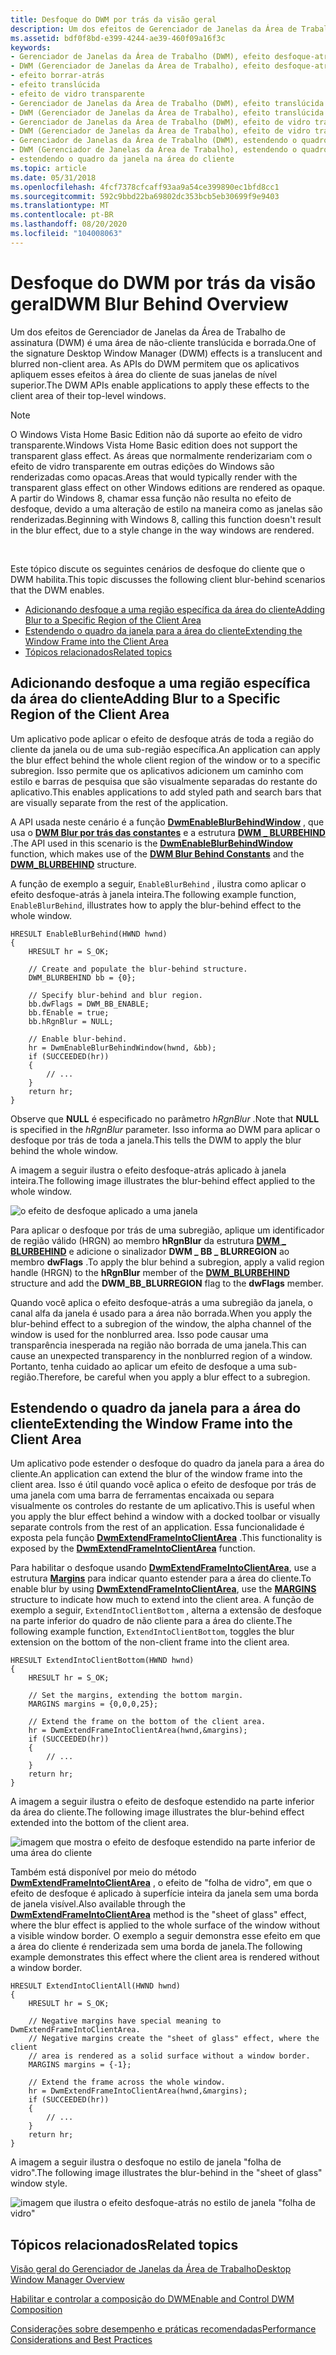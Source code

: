 ```yaml
---
title: Desfoque do DWM por trás da visão geral
description: Um dos efeitos de Gerenciador de Janelas da Área de Trabalho de assinatura (DWM) é uma área de não-cliente translúcida e borrada. As APIs do DWM permitem que os aplicativos apliquem esses efeitos à área do cliente de suas janelas de nível superior.
ms.assetid: bdf0f8bd-e399-4244-ae39-460f09a16f3c
keywords:
- Gerenciador de Janelas da Área de Trabalho (DWM), efeito desfoque-atrás
- DWM (Gerenciador de Janelas da Área de Trabalho), efeito desfoque-atrás
- efeito borrar-atrás
- efeito translúcida
- efeito de vidro transparente
- Gerenciador de Janelas da Área de Trabalho (DWM), efeito translúcida
- DWM (Gerenciador de Janelas da Área de Trabalho), efeito translúcida
- Gerenciador de Janelas da Área de Trabalho (DWM), efeito de vidro transparente
- DWM (Gerenciador de Janelas da Área de Trabalho), efeito de vidro transparente
- Gerenciador de Janelas da Área de Trabalho (DWM), estendendo o quadro da janela na área do cliente
- DWM (Gerenciador de Janelas da Área de Trabalho), estendendo o quadro de janela na área do cliente
- estendendo o quadro da janela na área do cliente
ms.topic: article
ms.date: 05/31/2018
ms.openlocfilehash: 4fcf7378cfcaff93aa9a54ce399890ec1bfd8cc1
ms.sourcegitcommit: 592c9bbd22ba69802dc353bcb5eb30699f9e9403
ms.translationtype: MT
ms.contentlocale: pt-BR
ms.lasthandoff: 08/20/2020
ms.locfileid: "104008063"
---
```

# <a name="dwm-blur-behind-overview"></a><span data-ttu-id="9a9cc-116">Desfoque do DWM por trás da visão geral</span><span class="sxs-lookup"><span data-stu-id="9a9cc-116">DWM Blur Behind Overview</span></span>

<span data-ttu-id="9a9cc-117">Um dos efeitos de Gerenciador de Janelas da Área de Trabalho de assinatura (DWM) é uma área de não-cliente translúcida e borrada.</span><span class="sxs-lookup"><span data-stu-id="9a9cc-117">One of the signature Desktop Window Manager (DWM) effects is a translucent and blurred non-client area.</span></span> <span data-ttu-id="9a9cc-118">As APIs do DWM permitem que os aplicativos apliquem esses efeitos à área do cliente de suas janelas de nível superior.</span><span class="sxs-lookup"><span data-stu-id="9a9cc-118">The DWM APIs enable applications to apply these effects to the client area of their top-level windows.</span></span>

> [!Note]  
> <span data-ttu-id="9a9cc-119">O Windows Vista Home Basic Edition não dá suporte ao efeito de vidro transparente.</span><span class="sxs-lookup"><span data-stu-id="9a9cc-119">Windows Vista Home Basic edition does not support the transparent glass effect.</span></span> <span data-ttu-id="9a9cc-120">As áreas que normalmente renderizariam com o efeito de vidro transparente em outras edições do Windows são renderizadas como opacas.</span><span class="sxs-lookup"><span data-stu-id="9a9cc-120">Areas that would typically render with the transparent glass effect on other Windows editions are rendered as opaque.</span></span>
> <span data-ttu-id="9a9cc-121">A partir do Windows 8, chamar essa função não resulta no efeito de desfoque, devido a uma alteração de estilo na maneira como as janelas são renderizadas.</span><span class="sxs-lookup"><span data-stu-id="9a9cc-121">Beginning with Windows 8, calling this function doesn't result in the blur effect, due to a style change in the way windows are rendered.</span></span>


 

<span data-ttu-id="9a9cc-122">Este tópico discute os seguintes cenários de desfoque do cliente que o DWM habilita.</span><span class="sxs-lookup"><span data-stu-id="9a9cc-122">This topic discusses the following client blur-behind scenarios that the DWM enables.</span></span>

-   [<span data-ttu-id="9a9cc-123">Adicionando desfoque a uma região específica da área do cliente</span><span class="sxs-lookup"><span data-stu-id="9a9cc-123">Adding Blur to a Specific Region of the Client Area</span></span>](#adding-blur-to-a-specific-region-of-the-client-area)
-   [<span data-ttu-id="9a9cc-124">Estendendo o quadro da janela para a área do cliente</span><span class="sxs-lookup"><span data-stu-id="9a9cc-124">Extending the Window Frame into the Client Area</span></span>](#extending-the-window-frame-into-the-client-area)
-   [<span data-ttu-id="9a9cc-125">Tópicos relacionados</span><span class="sxs-lookup"><span data-stu-id="9a9cc-125">Related topics</span></span>](#related-topics)

## <a name="adding-blur-to-a-specific-region-of-the-client-area"></a><span data-ttu-id="9a9cc-126">Adicionando desfoque a uma região específica da área do cliente</span><span class="sxs-lookup"><span data-stu-id="9a9cc-126">Adding Blur to a Specific Region of the Client Area</span></span>

<span data-ttu-id="9a9cc-127">Um aplicativo pode aplicar o efeito de desfoque atrás de toda a região do cliente da janela ou de uma sub-região específica.</span><span class="sxs-lookup"><span data-stu-id="9a9cc-127">An application can apply the blur effect behind the whole client region of the window or to a specific subregion.</span></span> <span data-ttu-id="9a9cc-128">Isso permite que os aplicativos adicionem um caminho com estilo e barras de pesquisa que são visualmente separadas do restante do aplicativo.</span><span class="sxs-lookup"><span data-stu-id="9a9cc-128">This enables applications to add styled path and search bars that are visually separate from the rest of the application.</span></span>

<span data-ttu-id="9a9cc-129">A API usada neste cenário é a função [**DwmEnableBlurBehindWindow**](/windows/desktop/api/Dwmapi/nf-dwmapi-dwmenableblurbehindwindow) , que usa o [**DWM Blur por trás das constantes**](dwm-bb-constants.md) e a estrutura [**DWM \_ BLURBEHIND**](/windows/desktop/api/Dwmapi/ns-dwmapi-dwm_blurbehind) .</span><span class="sxs-lookup"><span data-stu-id="9a9cc-129">The API used in this scenario is the [**DwmEnableBlurBehindWindow**](/windows/desktop/api/Dwmapi/nf-dwmapi-dwmenableblurbehindwindow) function, which makes use of the [**DWM Blur Behind Constants**](dwm-bb-constants.md) and the [**DWM\_BLURBEHIND**](/windows/desktop/api/Dwmapi/ns-dwmapi-dwm_blurbehind) structure.</span></span>

<span data-ttu-id="9a9cc-130">A função de exemplo a seguir, `EnableBlurBehind` , ilustra como aplicar o efeito desfoque-atrás à janela inteira.</span><span class="sxs-lookup"><span data-stu-id="9a9cc-130">The following example function, `EnableBlurBehind`, illustrates how to apply the blur-behind effect to the whole window.</span></span>


```
HRESULT EnableBlurBehind(HWND hwnd)
{
    HRESULT hr = S_OK;

    // Create and populate the blur-behind structure.
    DWM_BLURBEHIND bb = {0};

    // Specify blur-behind and blur region.
    bb.dwFlags = DWM_BB_ENABLE;
    bb.fEnable = true;
    bb.hRgnBlur = NULL;

    // Enable blur-behind.
    hr = DwmEnableBlurBehindWindow(hwnd, &bb);
    if (SUCCEEDED(hr))
    {
        // ...
    }
    return hr;
}
```



<span data-ttu-id="9a9cc-131">Observe que **NULL** é especificado no parâmetro *hRgnBlur* .</span><span class="sxs-lookup"><span data-stu-id="9a9cc-131">Note that **NULL** is specified in the *hRgnBlur* parameter.</span></span> <span data-ttu-id="9a9cc-132">Isso informa ao DWM para aplicar o desfoque por trás de toda a janela.</span><span class="sxs-lookup"><span data-stu-id="9a9cc-132">This tells the DWM to apply the blur behind the whole window.</span></span>

<span data-ttu-id="9a9cc-133">A imagem a seguir ilustra o efeito desfoque-atrás aplicado à janela inteira.</span><span class="sxs-lookup"><span data-stu-id="9a9cc-133">The following image illustrates the blur-behind effect applied to the whole window.</span></span>

![o efeito de desfoque aplicado a uma janela](images/dwm-blurbehindwindow.png)

<span data-ttu-id="9a9cc-135">Para aplicar o desfoque por trás de uma subregião, aplique um identificador de região válido (HRGN) ao membro **hRgnBlur** da estrutura [**DWM \_ BLURBEHIND**](/windows/desktop/api/Dwmapi/ns-dwmapi-dwm_blurbehind) e adicione o sinalizador **DWM \_ BB \_ BLURREGION** ao membro **dwFlags** .</span><span class="sxs-lookup"><span data-stu-id="9a9cc-135">To apply the blur behind a subregion, apply a valid region handle (HRGN) to the **hRgnBlur** member of the [**DWM\_BLURBEHIND**](/windows/desktop/api/Dwmapi/ns-dwmapi-dwm_blurbehind) structure and add the **DWM\_BB\_BLURREGION** flag to the **dwFlags** member.</span></span>

<span data-ttu-id="9a9cc-136">Quando você aplica o efeito desfoque-atrás a uma subregião da janela, o canal alfa da janela é usado para a área não borrada.</span><span class="sxs-lookup"><span data-stu-id="9a9cc-136">When you apply the blur-behind effect to a subregion of the window, the alpha channel of the window is used for the nonblurred area.</span></span> <span data-ttu-id="9a9cc-137">Isso pode causar uma transparência inesperada na região não borrada de uma janela.</span><span class="sxs-lookup"><span data-stu-id="9a9cc-137">This can cause an unexpected transparency in the nonblurred region of a window.</span></span> <span data-ttu-id="9a9cc-138">Portanto, tenha cuidado ao aplicar um efeito de desfoque a uma sub-região.</span><span class="sxs-lookup"><span data-stu-id="9a9cc-138">Therefore, be careful when you apply a blur effect to a subregion.</span></span>

## <a name="extending-the-window-frame-into-the-client-area"></a><span data-ttu-id="9a9cc-139">Estendendo o quadro da janela para a área do cliente</span><span class="sxs-lookup"><span data-stu-id="9a9cc-139">Extending the Window Frame into the Client Area</span></span>

<span data-ttu-id="9a9cc-140">Um aplicativo pode estender o desfoque do quadro da janela para a área do cliente.</span><span class="sxs-lookup"><span data-stu-id="9a9cc-140">An application can extend the blur of the window frame into the client area.</span></span> <span data-ttu-id="9a9cc-141">Isso é útil quando você aplica o efeito de desfoque por trás de uma janela com uma barra de ferramentas encaixada ou separa visualmente os controles do restante de um aplicativo.</span><span class="sxs-lookup"><span data-stu-id="9a9cc-141">This is useful when you apply the blur effect behind a window with a docked toolbar or visually separate controls from the rest of an application.</span></span> <span data-ttu-id="9a9cc-142">Essa funcionalidade é exposta pela função [**DwmExtendFrameIntoClientArea**](/windows/desktop/api/Dwmapi/nf-dwmapi-dwmextendframeintoclientarea) .</span><span class="sxs-lookup"><span data-stu-id="9a9cc-142">This functionality is exposed by the [**DwmExtendFrameIntoClientArea**](/windows/desktop/api/Dwmapi/nf-dwmapi-dwmextendframeintoclientarea) function.</span></span>

<span data-ttu-id="9a9cc-143">Para habilitar o desfoque usando [**DwmExtendFrameIntoClientArea**](/windows/desktop/api/Dwmapi/nf-dwmapi-dwmextendframeintoclientarea), use a estrutura [**Margins**](/windows/win32/api/uxtheme/ns-uxtheme-margins) para indicar quanto estender para a área do cliente.</span><span class="sxs-lookup"><span data-stu-id="9a9cc-143">To enable blur by using [**DwmExtendFrameIntoClientArea**](/windows/desktop/api/Dwmapi/nf-dwmapi-dwmextendframeintoclientarea), use the [**MARGINS**](/windows/win32/api/uxtheme/ns-uxtheme-margins) structure to indicate how much to extend into the client area.</span></span> <span data-ttu-id="9a9cc-144">A função de exemplo a seguir, `ExtendIntoClientBottom` , alterna a extensão de desfoque na parte inferior do quadro de não cliente para a área do cliente.</span><span class="sxs-lookup"><span data-stu-id="9a9cc-144">The following example function, `ExtendIntoClientBottom`, toggles the blur extension on the bottom of the non-client frame into the client area.</span></span>


```
HRESULT ExtendIntoClientBottom(HWND hwnd)
{
    HRESULT hr = S_OK;

    // Set the margins, extending the bottom margin.
    MARGINS margins = {0,0,0,25};

    // Extend the frame on the bottom of the client area.
    hr = DwmExtendFrameIntoClientArea(hwnd,&margins);
    if (SUCCEEDED(hr))
    {
        // ...
    }
    return hr;
}
```



<span data-ttu-id="9a9cc-145">A imagem a seguir ilustra o efeito de desfoque estendido na parte inferior da área do cliente.</span><span class="sxs-lookup"><span data-stu-id="9a9cc-145">The following image illustrates the blur-behind effect extended into the bottom of the client area.</span></span>

![imagem que mostra o efeito de desfoque estendido na parte inferior de uma área do cliente](images/dwm-extendedbottom.png)

<span data-ttu-id="9a9cc-147">Também está disponível por meio do método [**DwmExtendFrameIntoClientArea**](/windows/desktop/api/Dwmapi/nf-dwmapi-dwmextendframeintoclientarea) , o efeito de "folha de vidro", em que o efeito de desfoque é aplicado à superfície inteira da janela sem uma borda de janela visível.</span><span class="sxs-lookup"><span data-stu-id="9a9cc-147">Also available through the [**DwmExtendFrameIntoClientArea**](/windows/desktop/api/Dwmapi/nf-dwmapi-dwmextendframeintoclientarea) method is the "sheet of glass" effect, where the blur effect is applied to the whole surface of the window without a visible window border.</span></span> <span data-ttu-id="9a9cc-148">O exemplo a seguir demonstra esse efeito em que a área do cliente é renderizada sem uma borda de janela.</span><span class="sxs-lookup"><span data-stu-id="9a9cc-148">The following example demonstrates this effect where the client area is rendered without a window border.</span></span>


```
HRESULT ExtendIntoClientAll(HWND hwnd)
{
    HRESULT hr = S_OK;

    // Negative margins have special meaning to DwmExtendFrameIntoClientArea.
    // Negative margins create the "sheet of glass" effect, where the client 
    // area is rendered as a solid surface without a window border.
    MARGINS margins = {-1};

    // Extend the frame across the whole window.
    hr = DwmExtendFrameIntoClientArea(hwnd,&margins);
    if (SUCCEEDED(hr))
    {
        // ...
    }
    return hr;
}
```



<span data-ttu-id="9a9cc-149">A imagem a seguir ilustra o desfoque no estilo de janela "folha de vidro".</span><span class="sxs-lookup"><span data-stu-id="9a9cc-149">The following image illustrates the blur-behind in the "sheet of glass" window style.</span></span>

![imagem que ilustra o efeito desfoque-atrás no estilo de janela "folha de vidro"](images/dwm-sheetofglass.png)

## <a name="related-topics"></a><span data-ttu-id="9a9cc-151">Tópicos relacionados</span><span class="sxs-lookup"><span data-stu-id="9a9cc-151">Related topics</span></span>

<dl> <dt>

[<span data-ttu-id="9a9cc-152">Visão geral do Gerenciador de Janelas da Área de Trabalho</span><span class="sxs-lookup"><span data-stu-id="9a9cc-152">Desktop Window Manager Overview</span></span>](dwm-overview.md)
</dt> <dt>

[<span data-ttu-id="9a9cc-153">Habilitar e controlar a composição do DWM</span><span class="sxs-lookup"><span data-stu-id="9a9cc-153">Enable and Control DWM Composition</span></span>](composition-ovw.md)
</dt> <dt>

[<span data-ttu-id="9a9cc-154">Considerações sobre desempenho e práticas recomendadas</span><span class="sxs-lookup"><span data-stu-id="9a9cc-154">Performance Considerations and Best Practices</span></span>](bestpractices-ovw.md)
</dt> </dl>

 

 